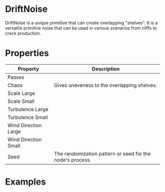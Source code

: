# DriftNoise



DriftNoise is a unique primitive that can create overlapping "shelves". It is a versatile primitive noise that can be used in various scenarios from cliffs to crack production.



# Properties


| Property | Description| 
| -------- | -----------|
| Passes |  |
| Chaos | Gives uneveness to the overlapping shelves. |
| Scale Large |  |
| Scale Small |  |
| Turbulence Large |  |
| Turbulence Small |  |
| Wind Direction Large |  |
| Wind Direction Small |  |
| Seed | The randomization pattern or seed for the node's process. |




# Examples
